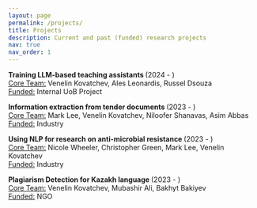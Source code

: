 ```yaml
---
layout: page
permalink: /projects/
title: Projects
description: Current and past (funded) research projects
nav: true
nav_order: 1
---
```


<b> Training LLM-based teaching assistants </b> (2024 - ) <br>
<u> Core Team:</u> Venelin Kovatchev, Ales Leonardis, Russel Dsouza <br>
<u> Funded:</u> Internal UoB Project

<b> Information extraction from tender documents </b> (2023 - ) <br>
<u> Core Team:</u> Mark Lee, Venelin Kovatchev, Niloofer Shanavas, Asim Abbas <br>
<u> Funded:</u> Industry

<b> Using NLP for research on anti-microbial resistance </b> (2023 - ) <br>
<u> Core Team:</u> Nicole Wheeler, Christopher Green, Mark Lee, Venelin Kovatchev <br>
<u> Funded:</u> Industry

<b> Plagiarism Detection for Kazakh language </b> (2023 - ) <br>
<u> Core Team:</u> Venelin Kovatchev, Mubashir Ali, Bakhyt Bakiyev <br>
<u> Funded:</u> NGO